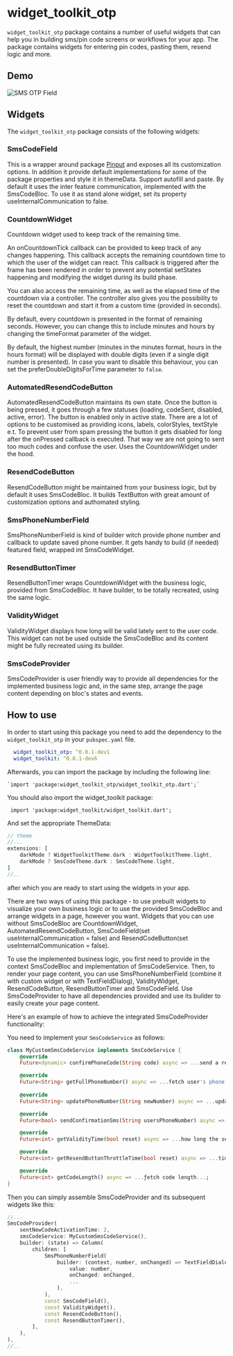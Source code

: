 # widget_toolkit_otp

`widget_toolkit_otp` package contains a number of useful widgets that can help you in building sms/pin 
code screens or workflows for your app. The package contains widgets for entering pin codes, 
pasting them, resend logic and more.

## Demo

<img src="https://raw.githubusercontent.com/Prime-Holding/widget_toolkit/master/packages/widget_toolkit_otp/doc/assets/otp-example.gif" alt="SMS OTP Field">

## Widgets

The `widget_toolkit_otp` package consists of the following widgets:

### SmsCodeField

This is a wrapper around package [Pinput](https://pub.dev/packages/pinput) and exposes all its 
customization options. In addition it provide default implementations for some of the package properties 
and style it in themeData. Support autofill and paste.
By default it uses the inter feature communication, implemented with the SmsCodeBloc. To use it 
as stand alone widget, set its property useInternalCommunication to false. 

### CountdownWidget

Countdown widget used to keep track of the remaining time.

An onCountdownTick callback can be provided to keep track of any changes happening. This callback 
accepts the remaining countdown time to which the user of the widget can react. This callback is 
triggered after the frame has been rendered in order to prevent any potential setStates happening and 
modifying the widget during its build phase.

You can also access the remaining time, as well as the elapsed time of the countdown via a controller. 
The controller also gives you the possibility to reset the countdown and start it from a custom time (provided in seconds).

By default, every countdown is presented in the format of remaining seconds. However, you can change 
this to include minutes and hours by changing the timeFormat parameter of the widget.

By default, the highest number (minutes in the minutes format, hours in the hours format) will be 
displayed with double digits (even if a single digit number is presented). In case you want to disable
this behaviour, you can set the preferDoubleDigitsForTime parameter to `false`.

### AutomatedResendCodeButton

AutomatedResendCodeButton maintains its own state. Once the button is being pressed, it goes through 
a few statuses (loading, codeSent, disabled, active, error). The button is enabled only in active state. 
There are a lot of options to be customised as providing icons, labels, colorStyles, textStyle e.t. 
To prevent user from spam pressing the button it gets disabled for long after the onPressed callback 
is executed. That way we are not going to sent too much codes and confuse the user. Uses the CountdownWidget under the hood.

### ResendCodeButton

ResendCodeButton might be maintained from your business logic, but by default it uses SmsCodeBloc. 
It builds TextButton with great amount of customization options and authomated styling.

### SmsPhoneNumberField

SmsPhoneNumberField is kind of builder witch provide phone number and callback to update saved phone
number. It gets handy to build (if needed) featured field, wrapped int SmsCodeWidget.

### ResendButtonTimer

ResendButtonTimer wraps CountdownWidget with the business logic, provided from SmsCodeBloc. It have 
builder, to be totally recreated, using the same logic.

### ValidityWidget

ValidityWidget displays how long will be valid lately sent to the user code. This widget can not be 
used outside the SmsCodeBloc and its content might be fully recreated using its builder.

### SmsCodeProvider

SmsCodeProvider is user friendly way to provide all dependencies for the implemented business logic and,
in the same step, arrange the page content depending on bloc's states and events.

## How to use

In order to start using this package you need to add the dependency to the `widget_toolkit_otp` in your `pubspec.yaml` file.

```yaml
  widget_toolkit_otp: ^0.0.1-dev1
  widget_toolkit: ^0.0.1-dev6
```

Afterwards, you can import the package by including the following line:

    `import 'package:widget_toolkit_otp/widget_toolkit_otp.dart';`

You should also import the widget_toolkit package:

     import 'package:widget_toolkit/widget_toolkit.dart';

And set the appropriate ThemeData:

```dart
// theme 
//...
extensions: [
    darkMode ? WidgetToolkitTheme.dark : WidgetToolkitTheme.light,
    darkMode ? SmsCodeTheme.dark : SmsCodeTheme.light,
]
//..
```

after which you are ready to start using the widgets in your app.

There are two ways of using this package - to use prebuilt widgets to visualize your own business 
logic or to use the provided SmsCodeBloc and arrange widgets in a page, however you want.
Widgets that you can use without SmsCodeBloc are CountdownWidget, AutomatedResendCodeButton, 
SmsCodeField(set useInternalCommunication = false) and ResendCodeButton(set useInternalCommunication = false).

To use the implemented business logic, you first need to provide in the context SmsCodeBloc and 
implementation of SmsCodeService. Then, to render your page content, you can use SmsPhoneNumberField 
(combine it with custom widget or with TextFieldDialog),
ValidityWidget, ResendCodeButton, ResendButtonTimer and SmsCodeField. Use SmsCodeProvider to have 
all dependencies provided and use its builder to easily create your page content.

Here's an example of how to achieve the integrated SmsCodeProvider functionality:

You need to implement your `SmsCodeService` as follows:

```dart
class MyCustomSmsCodeService implements SmsCodeService {
    @override
    Future<dynamic> confirmPhoneCode(String code) async => ...send a request to the server to verify the code and return the response...

    @override
    Future<String> getFullPhoneNumber() async => ...fetch user's phone number...;
  
    @override
    Future<String> updatePhoneNumber(String newNumber) async => ...update the user's number and return new one...;

    @override
    Future<bool> sendConfirmationSms(String usersPhoneNumber) async => ...resend SMS code...

    @override
    Future<int> getValidityTime(bool reset) async => ...how long the sent code will be valid...;

    @override
    Future<int> getResendButtonThrottleTime(bool reset) async => ...time until next resend is available in seconds...;

    @override
    Future<int> getCodeLength() async => ...ƒetch code length...;
}
```

Then you can simply assemble SmsCodeProvider and its subsequent widgets like this:

```dart
//...
SmsCodeProvider(
    sentNewCodeActivationTime: 2,
    smsCodeService: MyCustomSmsCodeService(),
    builder: (state) => Column(
        children: [
            SmsPhoneNumberField(
                builder: (context, number, onChanged) => TextFieldDialog(
                    value: number,
                    onChanged: onChanged,
                    ...
                ),
            ),
            const SmsCodeField(),
            const ValidityWidget(),
            const ResendCodeButton(),
            const ResendButtonTimer(),
        ],
    ),
),
//..
```